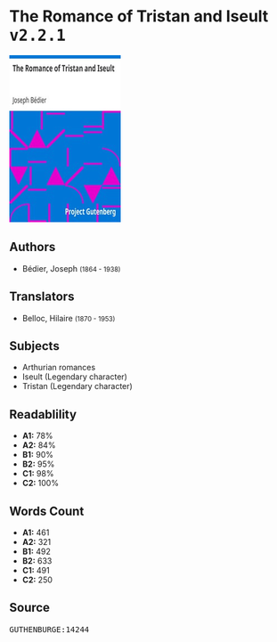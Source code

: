 # The Romance of Tristan and Iseult <kbd>v2.2.1</kbd>

![](./cover.medium.jpg "")

## Authors


 - Bédier, Joseph <small>(1864 - 1938)</small>

## Translators


 - Belloc, Hilaire <small>(1870 - 1953)</small>

## Subjects


 - Arthurian romances
 - Iseult (Legendary character)
 - Tristan (Legendary character)

## Readablility


 - **A1:** 78%
 - **A2:** 84%
 - **B1:** 90%
 - **B2:** 95%
 - **C1:** 98%
 - **C2:** 100%

## Words Count


 - **A1:** 461
 - **A2:** 321
 - **B1:** 492
 - **B2:** 633
 - **C1:** 491
 - **C2:** 250

## Source


<kbd>GUTHENBURGE:14244</kbd>

